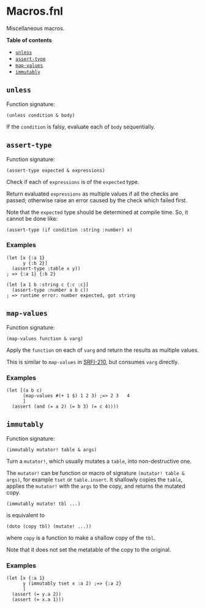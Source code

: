 # Macros.fnl
Miscellaneous macros.

**Table of contents**

- [`unless`](#unless)
- [`assert-type`](#assert-type)
- [`map-values`](#map-values)
- [`immutably`](#immutably)

## `unless`
Function signature:

```
(unless condition & body)
```

If the `condition` is falsy, evaluate each of `body` sequentially.

## `assert-type`
Function signature:

```
(assert-type expected & expressions)
```

Check if each of `expressions` is of the `expected` type.

Return evaluated `expressions` as multiple values if all the checks are passed;
otherwise raise an error caused by the check which failed first.

Note that the `expected` type should be determined at compile time.
So, it cannot be done like:

```fennel
(assert-type (if condition :string :number) x)
```

### Examples

```fennel
(let [x {:a 1}
      y {:b 2}]
  (assert-type :table x y))
; => {:a 1}	{:b 2}
```

```fennel
(let [a 1 b :string c {:c :c}]
  (assert-type :number a b c))
; => runtime error: number expected, got string
```

## `map-values`
Function signature:

```
(map-values function & varg)
```

Apply the `function` on each of `varg` and return the results as multiple values.

This is similar to `map-values` in [SRFI-210][1], but consumes `varg` directly.

[1]: https://srfi.schemers.org/srfi-210/

### Examples

```fennel
(let [(a b c)
      (map-values #(+ 1 $) 1 2 3) ;=> 2	3	4
      ]
  (assert (and (= a 2) (= b 3) (= c 4))))
```

## `immutably`
Function signature:

```
(immutably mutator! table & args)
```

Turn a `mutator!`, which usually mutates a `table`, into non-destructive one.

The `mutator!` can be function or macro of signature `(mutator! table & args)`,
for example `tset` or `table.insert`.
It shallowly copies the `table`,
applies the `mutator!` with the `args` to the copy,
and returns the mutated copy.

```fennel
(immutably mutate! tbl ...)
```

is equivalent to

```fennel
(doto (copy tbl) (mutate! ...))
```

where `copy` is a function to make a shallow copy of the `tbl`.

Note that it does not set the metatable of the copy to the original.

### Examples

```fennel
(let [x {:a 1}
      y (immutably tset x :a 2) ;=> {:a 2}
      ]
  (assert (= y.a 2))
  (assert (= x.a 1)))
```


<!-- Generated with Fenneldoc 1.0.1-dev-7960056
     https://gitlab.com/andreyorst/fenneldoc -->
